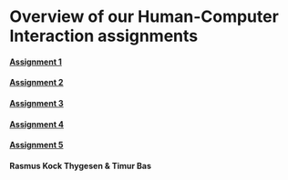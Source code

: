 # Overview of our Human-Computer Interaction assignments
#### [Assignment 1]
#### [Assignment 2]
#### [Assignment 3]
#### [Assignment 4]
#### [Assignment 5]

#### Rasmus Kock Thygesen & Timur Bas


[Assignment 1]: https://timurbas.github.io/HCI/Assignment1/A1.html
[Assignment 2]: https://github.com/TimurBas/HCI/raw/master/Assignment2/DA4_g07_assignment2.pdf
[Assignment 3]: https://timurbas.github.io/HCI/Assignment3/A3.html
[Assignment 4]: https://timurbas.github.io/HCI/Assignment4/A4.html
[Assignment 5]: https://timurbas.github.io/HCI/Assignment5/A5.html
[Assignment 6]: https://github.com/TimurBas/HCI/raw/master/Assignment6/DA4_g07_assignment6.pdf
[Assignment 7]: https://timurbas.github.io/HCI/Assignment7/A7.html